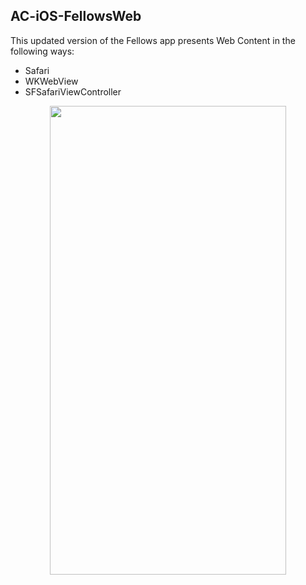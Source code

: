 ## AC-iOS-FellowsWeb

This updated version of the Fellows app presents Web Content in the following ways: 
* Safari
* WKWebView
* SFSafariViewController

<p align="center">
<img src="https://github.com/C4Q/AC-iOS-FellowsWeb/blob/master/Images/fellows-web-app.gif" width="378" height="750"/>
</p>
